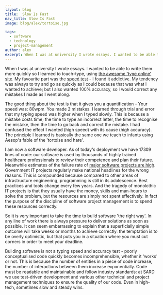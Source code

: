 ```yaml
---
layout: blog
title:  Slow Is Fast
nav_title: Slow Is Fast
image: blog/alex/tortoise.jpg

tags:
  - software
  - technology
  - project-management
author: alex
excerpt: When I was at university I wrote essays. I wanted to be able to write them more quickly so I learned to touch-type, using the awesome typeonline site. My favourite part was the speed test - I found it addictive. My tendency was always to try and go as quickly as I could because that was what I wanted to achieve, but I also wanted 100% accuracy, so I would correct any mistakes I made as I went along. 
---
```

When I was at university I wrote essays. I wanted to be able to write them more quickly so I learned to touch-type, using [the awesome 'type online' site](http://www.typeonline.co.uk/). My favourite part was the [speed test](http://www.typeonline.co.uk/typingspeed.php) - I found it addictive. My tendency was always to try and go as quickly as I could because that was what I wanted to achieve; but I also wanted 100% accuracy, so I would correct any mistakes I made as I went along. 

The good thing about the test is that it gives you a quantification - Your speed was: 80wpm. You made 2 mistakes. I learned
through trial and error that my typing speed was higher when I typed slowly. This is because a mistake costs time; the time to type an incorrect letter, the time to recognise the mistake, then the time to go back and correct the mistake. I had confused the effect I wanted (high speed) with its cause (high accuracy). The principle I learned is basically the same one we teach to infants using Aesop's fable of the 'tortoise and hare'.

I am now a software developer. As of today's deployment we have 17309 lines of code: our software is used by thousands of highly trained healthcare professionals to review their competence and plan their future. Meanwhile estimates of the failure rate of [major software projects are high](http://www.computerworld.com/article/2486426/healthcare-it/healthcare-gov-website--didn-t-have-a-chance-in-hell-.html). Government IT projects regularly make national headlines for the wrong reasons. This is compounded because compared to other areas of infrastructure engineering, programming is still in its adolescence. Best practices and tools change every few years. And the tragedy of monolothic IT projects is that they usually have the money, skills and man-hours to solve the problem, but the resources are simply not spent effectively. In fact the purpose of the discipline of software project management is to spend these resources correctly.

So it is very important to take the time to build software 'the right way'. In any line of work there is always pressure to deliver solutions as soon as possible. It can seem embarrassing to explain that a superficially simple outcome will take weeks or months to achieve correctly: the temptation is to be overly optimistic, but that puts you in a situation where you must cut corners in order to meet your deadline.

Building software is not a typing speed and accuracy test - poorly conceptualised code quickly becomes incomprehensible, whether it 'works' or not. This is because the number of entities in a piece of code increase, the number of interactions between them increase exponentially. Code must be readable and maintainable and follow industry standards: at SARD we use test-driven development and various other technical and project management techniques to ensure the quality of our code. Even in high-tech, sometimes slow and steady wins.
